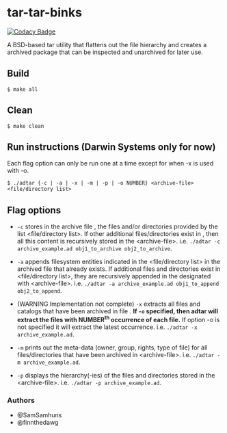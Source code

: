 # tar-tar-binks

[![Codacy Badge](https://api.codacy.com/project/badge/Grade/956289d5c77c4785836cac7e895bc60a)](https://www.codacy.com/app/samhunsadamant/tar-tar-binks?utm_source=github.com&amp;utm_medium=referral&amp;utm_content=finnthedawg/tar-tar-binks&amp;utm_campaign=Badge_Grade)

A BSD-based tar utility that flattens out the file hierarchy and creates a archived package that can be inspected and unarchived for later use.

## Build
```shell
$ make all
```

## Clean
```shell
$ make clean
```

## Run instructions (Darwin Systems only for now)
Each flag option can only be run one at a time except for when -x is used with -o.
```shell
$ ./adtar {-c | -a | -x | -m | -p | -o NUMBER} <archive-file> <file/directory list>
```

## Flag options

-   `-c` stores in the archive file <archive-file>, the files and/or directories provided by the list <file/directory list>.
If other additional files/directories exist in <directory list>, then all this content is recursively stored in the \<archive-file>. i.e. `./adtar -c archive_example.ad obj1_to_archive obj2_to_archive`.

-   `-a` appends filesystem entities indicated in the <file/directory list> in the archived file <archive-file> that already
exists. If additional files and directories exist in <file/directory list>, they are recursively appended in the
designated with \<archive-file>. i.e. `./adtar -a archive_example.ad obj1_to_append obj2_to_append`.

-   (WARNING Implementation not complete) `-x` extracts all files and catalogs that have been archived in file <archive-file>. **If `-o` specified, then adtar will extract the files
with NUMBER<sup>th</sup> occurrence of each file.** If option -o is not specified it will extract the latest occurrence. i.e. `./adtar -x archive_example.ad`.

-   `-m` prints out the meta-data (owner, group, rights, type of file) for all files/directories that have been archived in \<archive-file>. i.e. `./adtar -m archive_example.ad`.

-   `-p` displays the hierarchy(-ies) of the files and directories stored in the \<archive-file>. i.e. `./adtar -p archive_example.ad`.

### Authors
-   @SamSamhuns
-   @finnthedawg
